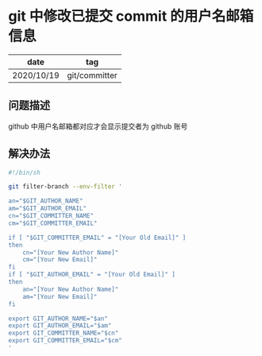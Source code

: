 # git 中修改已提交 commit 的用户名邮箱信息

|    date    |      tag      |
|    ---     |      ---      |
| 2020/10/19 | git/committer |

## 问题描述

github 中用户名邮箱都对应才会显示提交者为 github 账号

## 解决办法

```sh
#!/bin/sh

git filter-branch --env-filter '

an="$GIT_AUTHOR_NAME"
am="$GIT_AUTHOR_EMAIL"
cn="$GIT_COMMITTER_NAME"
cm="$GIT_COMMITTER_EMAIL"

if [ "$GIT_COMMITTER_EMAIL" = "[Your Old Email]" ]
then
    cn="[Your New Author Name]"
    cm="[Your New Email]"
fi
if [ "$GIT_AUTHOR_EMAIL" = "[Your Old Email]" ]
then
    an="[Your New Author Name]"
    am="[Your New Email]"
fi

export GIT_AUTHOR_NAME="$an"
export GIT_AUTHOR_EMAIL="$am"
export GIT_COMMITTER_NAME="$cn"
export GIT_COMMITTER_EMAIL="$cm"
'
```
